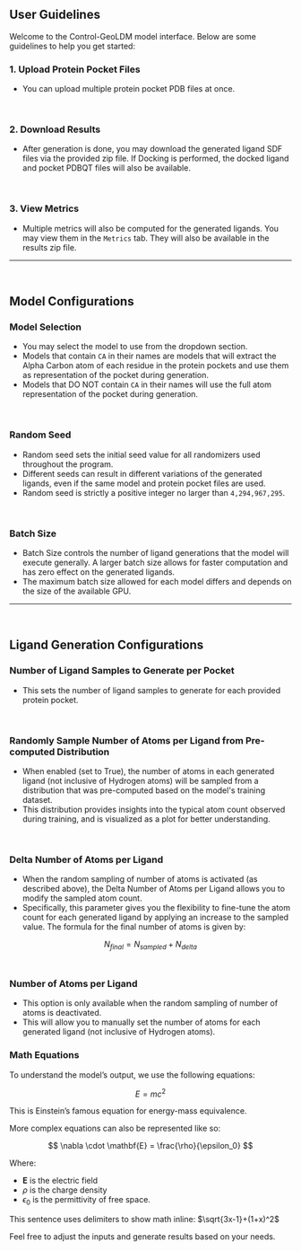 ## User Guidelines

Welcome to the Control-GeoLDM model interface. Below are some guidelines to help you get started:

### 1. **Upload Protein Pocket Files**
- You can upload multiple protein pocket PDB files at once.

</br>

### 2. **Download Results**
- After generation is done, you may download the generated ligand SDF files via the provided zip file. If Docking is performed, the docked ligand and pocket PDBQT files will also be available.

</br>

### 3. **View Metrics**
- Multiple metrics will also be computed for the generated ligands. You may view them in the <code>Metrics</code> tab. They will also be available in the results zip file.

---

</br>

## Model Configurations

### Model Selection
- You may select the model to use from the dropdown section. 
- Models that contain <code>CA</code> in their names are models that will extract the Alpha Carbon atom of each residue in the protein pockets and use them as representation of the pocket during generation. 
- Models that DO NOT contain <code>CA</code> in their names will use the full atom representation of the pocket during generation.

</br>

### Random Seed
- Random seed sets the initial seed value for all randomizers used throughout the program. 
- Different seeds can result in different variations of the generated ligands, even if the same model and protein pocket files are used. 
- Random seed is strictly a positive integer no larger than <code>4,294,967,295</code>.

</br>

### Batch Size
- Batch Size controls the number of ligand generations that the model will execute generally. A larger batch size allows for faster computation and has zero effect on the generated ligands. 
- The maximum batch size allowed for each model differs and depends on the size of the available GPU.

---

</br>

## Ligand Generation Configurations

### Number of Ligand Samples to Generate per Pocket
- This sets the number of ligand samples to generate for each provided protein pocket.

</br>

### Randomly Sample Number of Atoms per Ligand from Pre-computed Distribution
- When enabled (set to True), the number of atoms in each generated ligand (not inclusive of Hydrogen atoms) will be sampled from a distribution that was pre-computed based on the model's training dataset. 
- This distribution provides insights into the typical atom count observed during training, and is visualized as a plot for better understanding.

</br>

### Delta Number of Atoms per Ligand
- When the random sampling of number of atoms is activated (as described above), the Delta Number of Atoms per Ligand allows you to modify the sampled atom count. 
- Specifically, this parameter gives you the flexibility to fine-tune the atom count for each generated ligand by applying an increase to the sampled value. The formula for the final number of atoms is given by:

$$N_{final} = N_{sampled} + N_{delta}$$
​

### Number of Atoms per Ligand
- This option is only available when the random sampling of number of atoms is deactivated. 
- This will allow you to manually set the number of atoms for each generated ligand (not inclusive of Hydrogen atoms).


### Math Equations

To understand the model’s output, we use the following equations:

$$ E = mc^2 $$

This is Einstein’s famous equation for energy-mass equivalence.

More complex equations can also be represented like so:

$$ \nabla \cdot \mathbf{E} = \frac{\rho}{\epsilon_0} $$

Where:
- $\mathbf{E}$ is the electric field
- $\rho$ is the charge density
- $\epsilon_0$ is the permittivity of free space.

This sentence uses delimiters to show math inline: $\sqrt{3x-1}+(1+x)^2$

Feel free to adjust the inputs and generate results based on your needs.